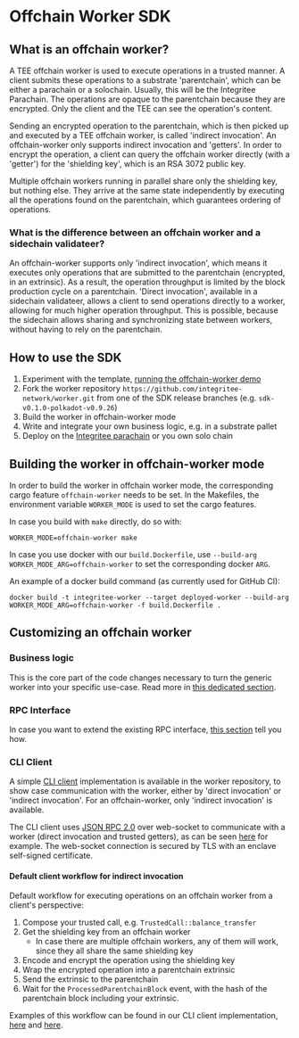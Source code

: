 # Offchain Worker SDK

## What is an offchain worker?

A TEE offchain worker is used to execute operations in a trusted manner. A client submits these operations to a substrate 'parentchain', which can be either a parachain or a solochain. Usually, this will be the Integritee Parachain. The operations are opaque to the parentchain because they are encrypted. Only the client and the TEE can see the operation's content.

Sending an encrypted operation to the parentchain, which is then picked up and executed by a TEE offchain worker, is called 'indirect invocation'. An offchain-worker only supports indirect invocation and 'getters'. In order to encrypt the operation, a client can query the offchain worker directly (with a 'getter') for the 'shielding key', which is an RSA 3072 public key.

Multiple offchain workers running in parallel share only the shielding key, but nothing else. They arrive at the same state independently by executing all the operations found on the parentchain, which guarantees ordering of operations.

### What is the difference between an offchain worker and a sidechain validateer?

An offchain-worker supports only 'indirect invocation', which means it executes only operations that are submitted to the parentchain (encrypted, in an extrinsic). As a result, the operation throughput is limited by the block production cycle on a parentchain. 'Direct invocation', available in a sidechain validateer, allows a client to send operations directly to a worker, allowing for much higher operation throughput. This is possible, because the sidechain allows sharing and synchronizing state between workers, without having to rely on the parentchain.

## How to use the SDK

1. Experiment with the template, [running the offchain-worker demo](./demos/offchain-worker-demo.md)
2. Fork the worker repository `https://github.com/integritee-network/worker.git` from one of the SDK release branches (e.g. `sdk-v0.1.0-polkadot-v0.9.26`)
3. Build the worker in offchain-worker mode
4. Write and integrate your own business logic, e.g. in a substrate pallet
5. Deploy on the [Integritee parachain](integrate-with-integritee-parachain.md) or you own solo chain

## Building the worker in offchain-worker mode

In order to build the worker in offchain worker mode, the corresponding cargo feature `offchain-worker` needs to be set. In the Makefiles, the environment variable `WORKER_MODE` is used to set the cargo features. 

In case you build with `make` directly, do so with:

```
WORKER_MODE=offchain-worker make
```

In case you use docker with our `build.Dockerfile`, use `--build-arg WORKER_MODE_ARG=offchain-worker` to set the corresponding docker `ARG`.

An example of a docker build command (as currently used for GitHub CI):

```
docker build -t integritee-worker --target deployed-worker --build-arg WORKER_MODE_ARG=offchain-worker -f build.Dockerfile .
``` 

## Customizing an offchain worker

### Business logic

This is the core part of the code changes necessary to turn the generic worker into your specific use-case. Read more in [this dedicated section](../for-developers/custom-business-logic-stf/README.md).

### RPC Interface

In case you want to extend the existing RPC interface, [this section](rpc-interface.md) tell you how.

### CLI Client

A simple [CLI client](https://github.com/integritee-network/worker/tree/master/cli) implementation is available in the worker repository, to show case communication with the worker, either by 'direct invocation' or 'indirect invocation'. For an offchain-worker, only 'indirect invocation' is available.

The CLI client uses [JSON RPC 2.0](https://www.jsonrpc.org/specification) over web-socket to communicate with a worker (direct invocation and trusted getters), as can be seen [here](https://github.com/integritee-network/worker/blob/a9a5afdb2de093de0062d7cb7ad302b8501e24a0/cli/src/trusted_operation.rs#L226) for example. The web-socket connection is secured by TLS with an enclave self-signed certificate.

#### Default client workflow for indirect invocation

Default workflow for executing operations on an offchain worker from a client's perspective:

1. Compose your trusted call, e.g. `TrustedCall::balance_transfer`
2. Get the shielding key from an offchain worker
    * In case there are multiple offchain workers, any of them will work, since they all share the same shielding key
3. Encode and encrypt the operation using the shielding key
4. Wrap the encrypted operation into a parentchain extrinsic
5. Send the extrinsic to the parentchain
6. Wait for the `ProcessedParentchainBlock` event, with the hash of the parentchain block including your extrinsic.

Examples of this workflow can be found in our CLI client implementation, [here](https://github.com/integritee-network/worker/blob/72d9ba960803b367a9cb4f0bc62d0f4a4b13fe6d/cli/src/trusted_commands.rs#L167) and [here](https://github.com/integritee-network/worker/blob/72d9ba960803b367a9cb4f0bc62d0f4a4b13fe6d/cli/src/trusted_operation.rs#L98).